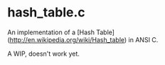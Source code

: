 # hash_table.c

An implementation of a [Hash Table]
(http://en.wikipedia.org/wiki/Hash_table) in ANSI C.

A WIP, doesn't work yet.
